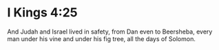 # I Kings 4:25

And Judah and Israel lived in safety, from Dan even to Beersheba, every man under his vine and under his fig tree, all the days of Solomon.
